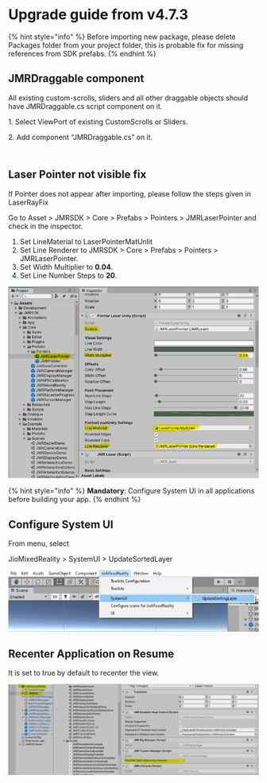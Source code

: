 # Upgrade guide from v4.7.3

{% hint style="info" %}
Before importing new package, please delete Packages folder from your project folder, this is probable fix for missing references from SDK prefabs.
{% endhint %}

## **JMRDraggable component**

All existing custom-scrolls, sliders and all other draggable objects should have JMRDraggable.cs script component on it.

1\.  Select ViewPort of existing CustomScrolls or Sliders.

2\.  Add component “JMRDraggable.cs” on it.


\
**Laser Pointer not visible fix**
---------------------------------

If Pointer does not appear after importing, please follow the steps given in LaserRayFix

Go to Asset > JMRSDK > Core > Prefabs > Pointers > JMRLaserPointer and check in the inspector.

1. Set LineMaterial to LaserPointerMatUnlit
2. Set Line Renderer to JMRSDK > Core > Prefabs > Pointers > JMRLaserPointer.
3. Set Width Multiplier to **0.04**.
4. Set Line Number Steps to **20**.

![](<../.gitbook/assets/image (7).png>)

{% hint style="info" %}
**Mandatory**: Configure System UI in all applications before building your app.
{% endhint %}

## **Configure System UI**

From menu, select


JioMixedReality > SystemUI > UpdateSortedLayer

![](<../.gitbook/assets/image (5).png>)

## **Recenter Application on Resume**&#x20;

It is set to true by default to recenter the view.

![](<../.gitbook/assets/image (3).png>)
